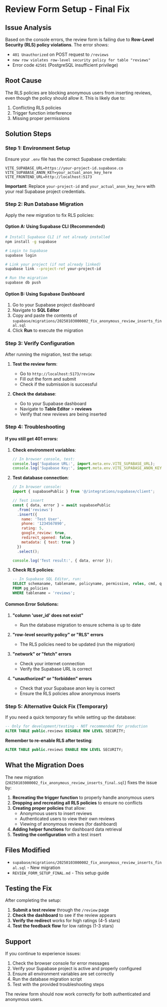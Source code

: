 # Review Form Setup - Final Fix

## Issue Analysis
Based on the console errors, the review form is failing due to **Row-Level Security (RLS) policy violations**. The error shows:
- `401 Unauthorized` on POST request to `/reviews`
- `new row violates row-level security policy for table "reviews"`
- Error code `42501` (PostgreSQL insufficient privilege)

## Root Cause
The RLS policies are blocking anonymous users from inserting reviews, even though the policy should allow it. This is likely due to:
1. Conflicting RLS policies
2. Trigger function interference
3. Missing proper permissions

## Solution Steps

### Step 1: Environment Setup
Ensure your `.env` file has the correct Supabase credentials:

```env
VITE_SUPABASE_URL=https://your-project-id.supabase.co
VITE_SUPABASE_ANON_KEY=your_actual_anon_key_here
VITE_FRONTEND_URL=http://localhost:5173
```

**Important**: Replace `your-project-id` and `your_actual_anon_key_here` with your real Supabase project credentials.

### Step 2: Run Database Migration
Apply the new migration to fix RLS policies:

#### Option A: Using Supabase CLI (Recommended)
```bash
# Install Supabase CLI if not already installed
npm install -g supabase

# Login to Supabase
supabase login

# Link your project (if not already linked)
supabase link --project-ref your-project-id

# Run the migration
supabase db push
```

#### Option B: Using Supabase Dashboard
1. Go to your Supabase project dashboard
2. Navigate to **SQL Editor**
3. Copy and paste the contents of `supabase/migrations/20250103000002_fix_anonymous_review_inserts_final.sql`
4. Click **Run** to execute the migration

### Step 3: Verify Configuration
After running the migration, test the setup:

1. **Test the review form**:
   - Go to `http://localhost:5173/review`
   - Fill out the form and submit
   - Check if the submission is successful

2. **Check the database**:
   - Go to your Supabase dashboard
   - Navigate to **Table Editor** > **reviews**
   - Verify that new reviews are being inserted

### Step 4: Troubleshooting

#### If you still get 401 errors:

1. **Check environment variables**:
   ```javascript
   // In browser console, test:
   console.log('Supabase URL:', import.meta.env.VITE_SUPABASE_URL);
   console.log('Supabase Key:', import.meta.env.VITE_SUPABASE_ANON_KEY?.substring(0, 10) + '...');
   ```

2. **Test database connection**:
   ```javascript
   // In browser console:
   import { supabasePublic } from '@/integrations/supabase/client';
   
   // Test insert
   const { data, error } = await supabasePublic
     .from('reviews')
     .insert({
       name: 'Test User',
       phone: '1234567890',
       rating: 5,
       google_review: true,
       redirect_opened: false,
       metadata: { test: true }
     })
     .select();
   
   console.log('Test result:', { data, error });
   ```

3. **Check RLS policies**:
   ```sql
   -- In Supabase SQL Editor, run:
   SELECT schemaname, tablename, policyname, permissive, roles, cmd, qual, with_check
   FROM pg_policies 
   WHERE tablename = 'reviews';
   ```

#### Common Error Solutions:

1. **"column 'user_id' does not exist"**
   - Run the database migration to ensure schema is up to date

2. **"row-level security policy" or "RLS" errors**
   - The RLS policies need to be updated (run the migration)

3. **"network" or "fetch" errors**
   - Check your internet connection
   - Verify the Supabase URL is correct

4. **"unauthorized" or "forbidden" errors**
   - Check that your Supabase anon key is correct
   - Ensure the RLS policies allow anonymous inserts

### Step 5: Alternative Quick Fix (Temporary)
If you need a quick temporary fix while setting up the database:

```sql
-- Only for development/testing - NOT recommended for production
ALTER TABLE public.reviews DISABLE ROW LEVEL SECURITY;
```

**Remember to re-enable RLS after testing**:
```sql
ALTER TABLE public.reviews ENABLE ROW LEVEL SECURITY;
```

## What the Migration Does

The new migration (`20250103000002_fix_anonymous_review_inserts_final.sql`) fixes the issue by:

1. **Recreating the trigger function** to properly handle anonymous users
2. **Dropping and recreating all RLS policies** to ensure no conflicts
3. **Creating proper policies** that allow:
   - Anonymous users to insert reviews
   - Authenticated users to view their own reviews
   - Viewing of anonymous reviews (for dashboard)
4. **Adding helper functions** for dashboard data retrieval
5. **Testing the configuration** with a test insert

## Files Modified

- `supabase/migrations/20250103000002_fix_anonymous_review_inserts_final.sql` - New migration
- `REVIEW_FORM_SETUP_FINAL.md` - This setup guide

## Testing the Fix

After completing the setup:

1. **Submit a test review** through the `/review` page
2. **Check the dashboard** to see if the review appears
3. **Verify the redirect** works for high ratings (4-5 stars)
4. **Test the feedback flow** for low ratings (1-3 stars)

## Support

If you continue to experience issues:

1. Check the browser console for error messages
2. Verify your Supabase project is active and properly configured
3. Ensure all environment variables are set correctly
4. Run the database migration script
5. Test with the provided troubleshooting steps

The review form should now work correctly for both authenticated and anonymous users.
